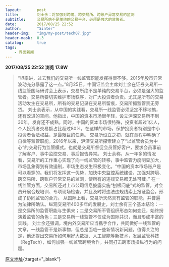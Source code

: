 ```yaml
---
layout:       post
title:        刘士余：将加强对跨境、跨交易所、跨账户异常交易的监测
subtitle:     交易所绝不是单纯的交易平台，必须是强大的监管者。
date:         2017/08/25 22:52
author:       "Sinter"
header-img:   "img/my-post/tech07.jpg"
header-mask:  0.3
catalog:      true
tags:
    - 界面新闻
---
```


**2017/08/25 22:52**  **浏览 17.8W**

> “坦率讲，过去我们的交易所一线监管职能发挥得很不够。2015年股市异常波动充分暴露了这一点。”8月25日，中国证监会主席刘士余在证券交易所一线监管国际研讨会上表示，交易所绝不是单纯的交易平台，必须是强大的监管者。交易所要切实维护市场秩序，对广大投资者负责。尤其是所有的交易活动发生在交易所，所有的交易记录在交易所留痕，交易所抓监管责无旁贷。
刘士余表示，从中国的实践看，交易所一线监管必须坚定不移地搞，还有改进的空间。他指出，中国的资本市场很年轻，设立沪深交易所不到30年，发育还不成熟。同时，中国的资本市场很特殊，投资者超过1亿人，个人投资者交易额占比超过80%。在这样的市场，保护投资者特别是中小投资者合法权益，是最艰巨的任务。
交易所设立之初，就在章程中明确了自律等监管职能。2016年以来，沪深交易所探索建立了“以监管会员为中心”的交易行为监管模式。也就是交易所督促会员管好客户，要求会员事前了解客户、事中监控交易、事后报告异常。
刘士余称，从一年多的情况看，交易所的工作重心实现了向一线监管的转移，事中监管力度明显加大，市场乱象得到有效遏制，市场生态发生积极变化。“中国的资本市场账户是可以看穿的。我们将发挥这一优势，加快中央监控系统建设，加强对跨境、跨交易所、跨账户异常交易的监测，使所有的违规交易都无处可藏。”
在一线监管方面，交易所还对上市公司信息披露实施“刨根问底”式的监管，对会员开展合规培训、专项现场检查，并且及时将违法违规线索上报证监会，形成了协同监管的合力。
从国际上看，交易所天然具有监管的职能，并普遍为法律所确认。纵观交易所400多年的发展史，刘士余有三个基本结论：一是交易所的监管职能与生俱来；二是交易所不管组织形态如何变迁，始终扮演着监管的角色；三是交易所一线监管不仅成为国际共识，而且形成丰富的实践。
刘士余还强调，境内外交易所应当携手合作，共同做好一线监管的文章。一线监管不是新事物，但总是面临一些新情况新问题。值得关注的是，他还提出交易所如何用好大数据、人工智能等新技术，发展监管科技（RegTech），如何加强一线监管跨境合作，共同打击跨市场操纵行为的问题。


[原文地址](http://www.jiemian.com/article/1578557.html){:target="_blank"}


